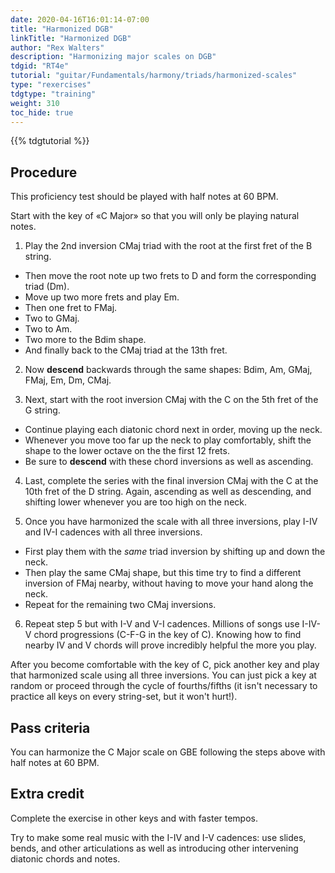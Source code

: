 ```yaml
---
date: 2020-04-16T16:01:14-07:00
title: "Harmonized DGB"
linkTitle: "Harmonized DGB"
author: "Rex Walters"
description: "Harmonizing major scales on DGB"
tdgid: "RT4e"
tutorial: "guitar/Fundamentals/harmony/triads/harmonized-scales"
type: "rexercises"
tdgtype: "training"
weight: 310
toc_hide: true
---
```


{{% tdgtutorial %}}

## Procedure

This proficiency test should be played with half notes at 60 BPM.

Start with the key of &laquo;C Major&raquo; so that you will only be playing natural notes.

1. Play the 2nd inversion CMaj triad with the root at the first fret of the B string.

  * Then move the root note up two frets to D and form the corresponding triad (Dm).
  * Move up two more frets and play Em.
  * Then one fret to FMaj.
  * Two to GMaj.
  * Two to Am.
  * Two more to the Bdim shape.
  * And finally back to the CMaj triad at the 13th fret.

2. Now **descend** backwards through the same shapes: Bdim, Am, GMaj, FMaj, Em, Dm, CMaj.

3. Next, start with the root inversion CMaj with the C on the 5th fret of the G string.

  * Continue playing each diatonic chord next in order, moving up the neck.
  * Whenever you move too far up the neck to play comfortably, shift the shape to the lower octave on the the first 12 frets.
  * Be sure to **descend** with these chord inversions as well as ascending.

4. Last, complete the series with the final inversion CMaj with the C at the 10th fret of the D string. Again, ascending as well as descending, and shifting lower whenever you are too high on the neck.

5. Once you have harmonized the scale with all three inversions, play I-IV and IV-I cadences with all three inversions.

  * First play them with the *same* triad inversion by shifting up and down the neck.
  * Then play the same CMaj shape, but this time try to find a different inversion of FMaj nearby, without having to move your hand along the neck.
  * Repeat for the remaining two CMaj inversions.

6. Repeat step 5 but with I-V and V-I cadences. Millions of songs use I-IV-V chord progressions (C-F-G in the key of C). Knowing how to find nearby IV and V chords will prove incredibly helpful the more you play.

After you become comfortable with the key of C, pick another key and play that harmonized scale using all three inversions. You can just pick a key at random or proceed through the cycle of fourths/fifths (it isn't necessary to practice all keys on every string-set, but it won't hurt!).

## Pass criteria

You can harmonize the C Major scale on GBE following the steps above with half notes at 60 BPM.

## Extra credit

Complete the exercise in other keys and with faster tempos.

Try to make some real music with the I-IV and I-V cadences: use slides, bends, and other articulations as well as introducing other intervening diatonic chords and notes.
